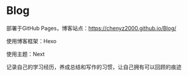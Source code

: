 # Blog

部署于GitHub Pages，博客站点：https://chenyz2000.github.io/Blog/

使用博客框架：Hexo

使用主题：Next

记录自己的学习经历，养成总结和写作的习惯，让自己拥有可以回顾的痕迹